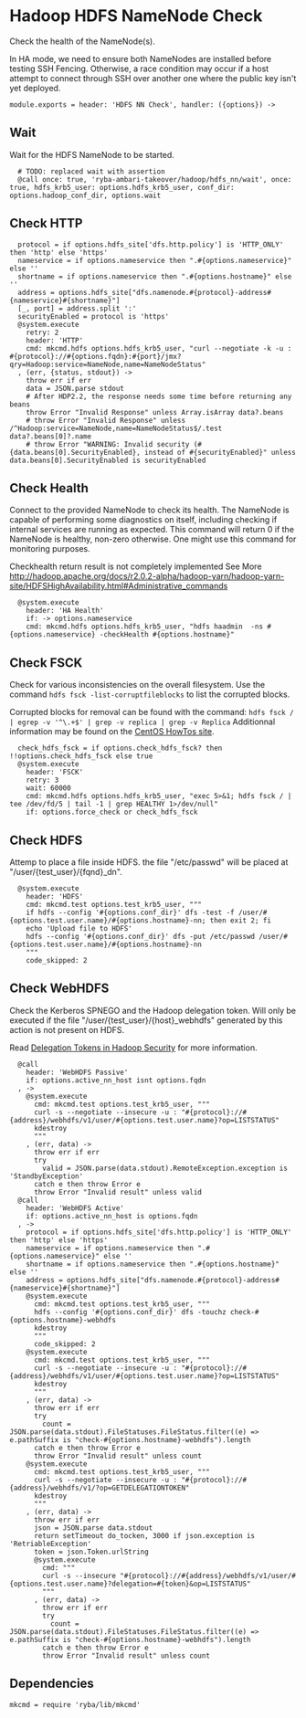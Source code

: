 
# Hadoop HDFS NameNode Check

Check the health of the NameNode(s).

In HA mode, we need to ensure both NameNodes are installed before testing SSH
Fencing. Otherwise, a race condition may occur if a host attempt to connect
through SSH over another one where the public key isn't yet deployed.

    module.exports = header: 'HDFS NN Check', handler: ({options}) ->

## Wait

Wait for the HDFS NameNode to be started.

      # TODO: replaced wait with assertion
      @call once: true, 'ryba-ambari-takeover/hadoop/hdfs_nn/wait', once: true, hdfs_krb5_user: options.hdfs_krb5_user, conf_dir: options.hadoop_conf_dir, options.wait

## Check HTTP

      protocol = if options.hdfs_site['dfs.http.policy'] is 'HTTP_ONLY' then 'http' else 'https'
      nameservice = if options.nameservice then ".#{options.nameservice}" else ''
      shortname = if options.nameservice then ".#{options.hostname}" else ''
      address = options.hdfs_site["dfs.namenode.#{protocol}-address#{nameservice}#{shortname}"]
      [_, port] = address.split ':'
      securityEnabled = protocol is 'https'
      @system.execute
        retry: 2
        header: 'HTTP'
        cmd: mkcmd.hdfs options.hdfs_krb5_user, "curl --negotiate -k -u : #{protocol}://#{options.fqdn}:#{port}/jmx?qry=Hadoop:service=NameNode,name=NameNodeStatus"
      , (err, {status, stdout}) ->
        throw err if err
        data = JSON.parse stdout
        # After HDP2.2, the response needs some time before returning any beans
        throw Error "Invalid Response" unless Array.isArray data?.beans
        # throw Error "Invalid Response" unless /^Hadoop:service=NameNode,name=NameNodeStatus$/.test data?.beans[0]?.name
        # throw Error "WARNING: Invalid security (#{data.beans[0].SecurityEnabled}, instead of #{securityEnabled}" unless data.beans[0].SecurityEnabled is securityEnabled

## Check Health

Connect to the provided NameNode to check its health. The NameNode is capable of
performing some diagnostics on itself, including checking if internal services
are running as expected. This command will return 0 if the NameNode is healthy,
non-zero otherwise. One might use this command for monitoring purposes.

Checkhealth return result is not completely implemented
See More http://hadoop.apache.org/docs/r2.0.2-alpha/hadoop-yarn/hadoop-yarn-site/HDFSHighAvailability.html#Administrative_commands

      @system.execute
        header: 'HA Health'
        if: -> options.nameservice
        cmd: mkcmd.hdfs options.hdfs_krb5_user, "hdfs haadmin  -ns #{options.nameservice} -checkHealth #{options.hostname}"

## Check FSCK

Check for various inconsistencies on the overall filesystem. Use the command
`hdfs fsck -list-corruptfileblocks` to list the corrupted blocks.

Corrupted blocks for removal can be found with the command: 
`hdfs fsck / | egrep -v '^\.+$' | grep -v replica | grep -v Replica`
Additionnal information may be found on the [CentOS HowTos site][corblk].

[corblk]: http://centoshowtos.org/hadoop/fix-corrupt-blocks-on-hdfs/

      check_hdfs_fsck = if options.check_hdfs_fsck? then !!options.check_hdfs_fsck else true
      @system.execute
        header: 'FSCK'
        retry: 3
        wait: 60000
        cmd: mkcmd.hdfs options.hdfs_krb5_user, "exec 5>&1; hdfs fsck / | tee /dev/fd/5 | tail -1 | grep HEALTHY 1>/dev/null"
        if: options.force_check or check_hdfs_fsck

## Check HDFS

Attemp to place a file inside HDFS. the file "/etc/passwd" will be placed at
"/user/{test\_user}/{fqnd}\_dn".

      @system.execute
        header: 'HDFS'
        cmd: mkcmd.test options.test_krb5_user, """
        if hdfs --config '#{options.conf_dir}' dfs -test -f /user/#{options.test.user.name}/#{options.hostname}-nn; then exit 2; fi
        echo 'Upload file to HDFS'
        hdfs --config '#{options.conf_dir}' dfs -put /etc/passwd /user/#{options.test.user.name}/#{options.hostname}-nn
        """
        code_skipped: 2

## Check WebHDFS

Check the Kerberos SPNEGO and the Hadoop delegation token. Will only be
executed if the file "/user/{test\_user}/{host}\_webhdfs" generated by this action
is not present on HDFS.

Read [Delegation Tokens in Hadoop Security](http://www.kodkast.com/blogs/hadoop/delegation-tokens-in-hadoop-security)
for more information.

      @call
        header: 'WebHDFS Passive'
        if: options.active_nn_host isnt options.fqdn
      , ->
        @system.execute
          cmd: mkcmd.test options.test_krb5_user, """
          curl -s --negotiate --insecure -u : "#{protocol}://#{address}/webhdfs/v1/user/#{options.test.user.name}?op=LISTSTATUS"
          kdestroy
          """
        , (err, data) ->
          throw err if err
          try
            valid = JSON.parse(data.stdout).RemoteException.exception is 'StandbyException'
          catch e then throw Error e
          throw Error "Invalid result" unless valid
      @call
        header: 'WebHDFS Active'
        if: options.active_nn_host is options.fqdn
      , ->
        protocol = if options.hdfs_site['dfs.http.policy'] is 'HTTP_ONLY' then 'http' else 'https'
        nameservice = if options.nameservice then ".#{options.nameservice}" else ''
        shortname = if options.nameservice then ".#{options.hostname}" else ''
        address = options.hdfs_site["dfs.namenode.#{protocol}-address#{nameservice}#{shortname}"]
        @system.execute
          cmd: mkcmd.test options.test_krb5_user, """
          hdfs --config '#{options.conf_dir}' dfs -touchz check-#{options.hostname}-webhdfs
          kdestroy
          """
          code_skipped: 2
        @system.execute
          cmd: mkcmd.test options.test_krb5_user, """
          curl -s --negotiate --insecure -u : "#{protocol}://#{address}/webhdfs/v1/user/#{options.test.user.name}?op=LISTSTATUS"
          kdestroy
          """
        , (err, data) ->
          throw err if err
          try
            count = JSON.parse(data.stdout).FileStatuses.FileStatus.filter((e) => e.pathSuffix is "check-#{options.hostname}-webhdfs").length
          catch e then throw Error e
          throw Error "Invalid result" unless count
        @system.execute
          cmd: mkcmd.test options.test_krb5_user, """
          curl -s --negotiate --insecure -u : "#{protocol}://#{address}/webhdfs/v1/?op=GETDELEGATIONTOKEN"
          kdestroy
          """
        , (err, data) ->
          throw err if err
          json = JSON.parse data.stdout
          return setTimeout do_tocken, 3000 if json.exception is 'RetriableException'
          token = json.Token.urlString
          @system.execute
            cmd: """
            curl -s --insecure "#{protocol}://#{address}/webhdfs/v1/user/#{options.test.user.name}?delegation=#{token}&op=LISTSTATUS"
            """
          , (err, data) ->
            throw err if err
            try
              count = JSON.parse(data.stdout).FileStatuses.FileStatus.filter((e) => e.pathSuffix is "check-#{options.hostname}-webhdfs").length
            catch e then throw Error e
            throw Error "Invalid result" unless count

## Dependencies

    mkcmd = require 'ryba/lib/mkcmd'
